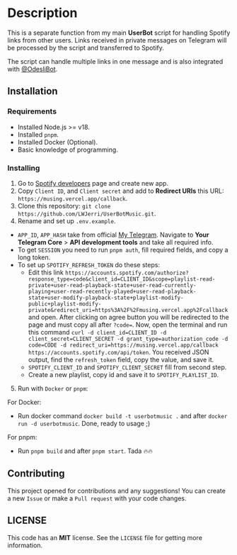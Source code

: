 # Description

This is a separate function from my main **UserBot** script for handling Spotify links from other users. Links received in private messages on Telegram will be processed by the script and transferred to Spotify.

The script can handle multiple links in one message and is also integrated with [@OdesliBot](https://t.me/odesli_bot).

## Installation

### Requirements

- Installed Node.js >= v18.
- Installed `pnpm`.
- Installed Docker (Optional).
- Basic knowledge of programming.

### Installing

1. Go to [Spotify developers](https://developer.spotify.com/dashboard) page and create new app.
2. Copy `Client ID`, and `Client secret` and add to **Redirect URIs** this URL: `https://musing.vercel.app/callback`.
3. Clone this repository: `git clone https://github.com/LWJerri/UserBotMusic.git`.
4. Rename and set up `.env.example`.

- `APP_ID`, `APP_HASH` take from official [My Telegram](https://my.telegram.org). Navigate to **Your Telegram Core** > **API development tools** and take all required info.
- To get `SESSION` you need to run `pnpm auth`, fill required fields, and copy a long token.
- To set up `SPOTIFY_REFRESH_TOKEN` do these steps:
  - Edit this link `https://accounts.spotify.com/authorize?response_type=code&client_id=CLIENT_ID&scope=playlist-read-private+user-read-playback-state+user-read-currently-playing+user-read-recently-played+user-read-playback-state+user-modify-playback-state+playlist-modify-public+playlist-modify-private&redirect_uri=https%3A%2F%2Fmusing.vercel.app%2Fcallback` and open. After clicking on agree button you will be redirected to the page and must copy all after `?code=`. Now, open the terminal and run this command `curl -d client_id=CLIENT_ID -d client_secret=CLIENT_SECRET -d grant_type=authorization_code -d code=CODE -d redirect_uri=https://musing.vercel.app/callback https://accounts.spotify.com/api/token`. You received JSON output, find the `refresh_token` field, copy the value, and save it.
  - `SPOTIFY_CLIENT_ID` and `SPOTIFY_CLIENT_SECRET` fill from second step.
  - Create a new playlist, copy id and save it to `SPOTIFY_PLAYLIST_ID`.

5. Run with `Docker` or `pnpm`:

For Docker:

- Run docker command `docker build -t userbotmusic .` and after `docker run -d userbotmusic`. Done, ready to usage ;)

For pnpm:

- Run `pnpm build` and after `pnpm start`. Tada 🔥🔥

## Contributing

This project opened for contributions and any suggestions! You can create a new `Issue` or make a `Pull request` with your code changes.

## LICENSE

This code has an **MIT** license. See the `LICENSE` file for getting more information.

